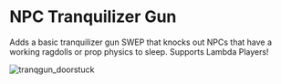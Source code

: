 # NPC Tranquilizer Gun
Adds a basic tranquilizer gun SWEP that knocks out NPCs that have a working ragdolls or prop physics to sleep. Supports Lambda Players!

![tranqgun_doorstuck](https://github.com/Emana202/Gmod-NPC-Tranquilizer-Gun/assets/87763830/443a7e89-b994-4be4-ab4f-d9ce11721ea9)
